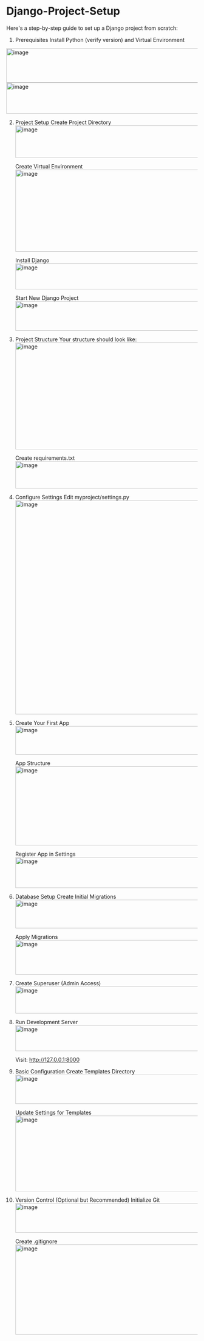 # Django-Project-Setup
Here's a step-by-step guide to set up a Django project from scratch:

1. Prerequisites
Install Python (verify version) and Virtual Environment
<img width="706" height="90" alt="image" src="https://github.com/user-attachments/assets/276293f7-f554-4797-aefc-ef378a25fc14" />

<img width="728" height="82" alt="image" src="https://github.com/user-attachments/assets/e8158aea-fff1-40e9-a0aa-6eb946c755f3" />

2. Project Setup
   Create Project Directory
   <img width="738" height="85" alt="image" src="https://github.com/user-attachments/assets/58f2e7ed-11a4-474f-a32a-efc8d3c76a5f" />

   Create Virtual Environment
   <img width="733" height="216" alt="image" src="https://github.com/user-attachments/assets/37f6bf19-df29-47bd-a51b-15193f356dd2" />

   Install Django
   <img width="736" height="68" alt="image" src="https://github.com/user-attachments/assets/afb72264-4601-4acb-90ca-b751c95c8785" />

   Start New Django Project
   <img width="735" height="78" alt="image" src="https://github.com/user-attachments/assets/36d118b7-f65f-4cc3-b67b-f7fc3a967830" />

3. Project Structure
   Your structure should look like:
   <img width="733" height="281" alt="image" src="https://github.com/user-attachments/assets/58de1cdd-fa98-4de2-8e3b-98902d87ad51" />

   Create requirements.txt
   <img width="742" height="72" alt="image" src="https://github.com/user-attachments/assets/c754f502-094f-4a73-9768-0e5cf0746bb0" />

4. Configure Settings
   Edit myproject/settings.py
   <img width="728" height="563" alt="image" src="https://github.com/user-attachments/assets/fcc83e97-be4c-466a-8682-9fe7f8a23536" />

5. Create Your First App
   <img width="735" height="75" alt="image" src="https://github.com/user-attachments/assets/4625f707-f9f3-4f75-ac17-cb7a650919c2" />

   App Structure
   <img width="743" height="208" alt="image" src="https://github.com/user-attachments/assets/b8befef6-3c77-452a-905c-dcbc08d8bd15" />

   Register App in Settings
   <img width="731" height="81" alt="image" src="https://github.com/user-attachments/assets/ca408cab-5cba-4762-8fc9-8b8670145741" />

6. Database Setup
   Create Initial Migrations
   <img width="732" height="75" alt="image" src="https://github.com/user-attachments/assets/71160bfc-1f92-43d8-b21e-1516f44aa021" />

   Apply Migrations
   <img width="734" height="91" alt="image" src="https://github.com/user-attachments/assets/a73e4b79-f91e-4e4c-9cf4-ac76f38520d8" />

7. Create Superuser (Admin Access)
   <img width="748" height="71" alt="image" src="https://github.com/user-attachments/assets/99af2fef-10d3-499c-9478-36084308cb83" />

8. Run Development Server
   <img width="738" height="68" alt="image" src="https://github.com/user-attachments/assets/834fc323-62f5-43ba-a10f-c69c0bb4ceff" />

   Visit: http://127.0.0.1:8000

9. Basic Configuration
    Create Templates Directory
    <img width="734" height="77" alt="image" src="https://github.com/user-attachments/assets/6ec1e1a1-080d-45d3-b0e9-ac3ba2c029a7" />

    Update Settings for Templates
   <img width="736" height="199" alt="image" src="https://github.com/user-attachments/assets/1594d039-6ae5-48dc-9f08-abf9588fa579" />

10. Version Control (Optional but Recommended)
    Initialize Git
    <img width="728" height="78" alt="image" src="https://github.com/user-attachments/assets/bd52524b-ccd7-4111-9d8a-acb4b6b130ca" />

    Create .gitignore
    <img width="735" height="237" alt="image" src="https://github.com/user-attachments/assets/dd3cc806-fa04-4b5c-a273-0e8b9e9a6ac5" />










